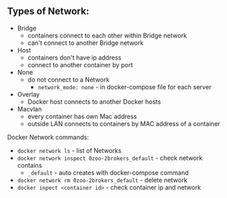## Types of Network:
* Bridge
  * containers connect to each other within Bridge network
  * can't connect to another Bridge network
* Host
  * containers don't have ip address 
  * connect to another container by port
* None
  * do not connect to a Network
    * `network_mode: none` - in docker-compose file for each server
* Overlay
  * Docker host connects to another Docker hosts
* Macvlan
  * every container has own Mac address
  * outside LAN connects to containers by MAC address of a container



Docker Network commands:
* `docker network ls` - list of Networks
* `docker network inspect 0zoo-2brokers_default` - check network contains
  * `_default` - auto creates with docker-compose command
* `docker network rm 0zoo-2brokers_default` - delete network
* `docker inpect <container id>` - check container ip and network
